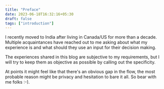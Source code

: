 ```yaml
---
title: "Preface"
date: 2023-06-18T16:32:16+05:30
draft: false
tags: ["introduction"]
---
```


I recently moved to India after living in Canada/US for more than a decade. Multiple acquaintances have reached out to me asking about what my experience is and what should they use an input for their decision making.

The experiences shared in this blog are subjective to my requirements, but I will try to keep them as objective as possible by calling out the specificity.

At points it might feel like that there's an obvious gap in the flow, the most probable reason might be privacy and hesitation to bare it all. So bear with me folks :-).